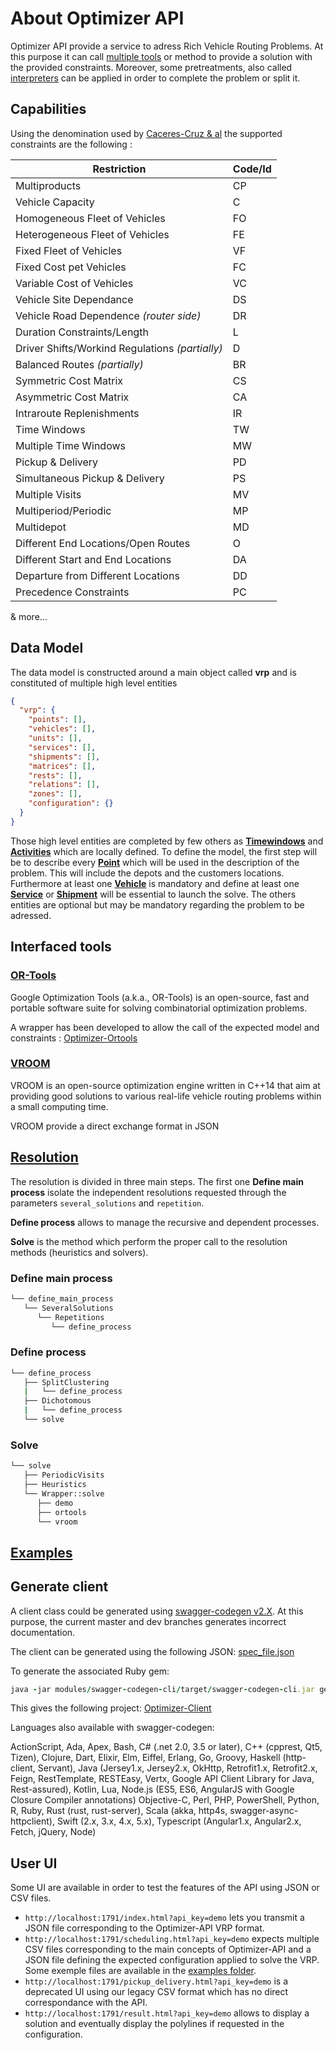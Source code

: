 # About Optimizer API

Optimizer API provide a service to adress Rich Vehicle Routing Problems.
At this purpose it can call [multiple tools](#interfaced-tools) or method to provide a solution with the provided constraints. Moreover, some pretreatments, also called [interpreters](#interpreters) can be applied in order to complete the problem or split it.

## Capabilities
Using the denomination used by [Caceres-Cruz & al](https://dl.acm.org/citation.cfm?doid=2658850.2666003) the supported constraints are the following :

| Restriction | Code/Id |
| ----------- | ------- |
| Multiproducts | CP |
| Vehicle Capacity | C       |
| Homogeneous Fleet of Vehicles | FO |
| Heterogeneous Fleet of Vehicles | FE |
| Fixed Fleet of Vehicles | VF |
| Fixed Cost pet Vehicles | FC |
| Variable Cost of Vehicles | VC |
| Vehicle Site Dependance | DS |
| Vehicle Road Dependence *(router side)* | DR |
| Duration Constraints/Length | L |
| Driver Shifts/Workind Regulations *(partially)* | D |
| Balanced Routes *(partially)* | BR |
| Symmetric Cost Matrix | CS |
| Asymmetric Cost Matrix | CA |
| Intraroute Replenishments | IR |
| Time Windows | TW |
| Multiple Time Windows | MW |
| Pickup & Delivery | PD |
| Simultaneous Pickup & Delivery | PS |
| Multiple Visits | MV |
| Multiperiod/Periodic | MP |
| Multidepot | MD |
| Different End Locations/Open Routes | O |
| Different Start and End Locations | DA |
| Departure from Different Locations | DD |
| Precedence Constraints | PC |

& more...

## Data Model
The data model is constructed around a main object called **vrp** and is constituted of multiple high level entities

```json
{
  "vrp": {
    "points": [],
    "vehicles": [],
    "units": [],
    "services": [],
    "shipments": [],
    "matrices": [],
    "rests": [],
    "relations": [],
    "zones": [],
    "configuration": {}
  }
}
```

Those high level entities are completed by few others as **[Timewindows](Timewindow.md)** and **[Activities](Activity.md)** which are locally defined.
To define the model, the first step will be to describe every **[Point](Point.md)** which will be used in the description of the problem. This will include the depots and the customers locations.
Furthermore at least one **[Vehicle](Vehicle.md)** is mandatory and define at least one **[Service](Service-and-Shipment.md)** or **[Shipment](Service-and-Shipment.md)** will be essential to launch the solve.
The others entities are optional but may be mandatory regarding the problem to be adressed.

## Interfaced tools
### [OR-Tools](https://github.com/google/or-tools)
Google Optimization Tools (a.k.a., OR-Tools) is an open-source, fast and portable software suite for solving combinatorial optimization problems.

A wrapper has been developed to allow the call of the expected model and constraints : [Optimizer-Ortools](https://github.com/Mapotempo/optimizer-ortools)

### [VROOM](https://github.com/VROOM-Project/vroom)
VROOM is an open-source optimization engine written in C++14 that aim at providing good solutions to various real-life vehicle routing problems within a small computing time.

VROOM provide a direct exchange format in JSON

## [Resolution](Resolution.md)

The resolution is divided in three main steps. The first one **Define main process** isolate the independent resolutions requested through the parameters `several_solutions` and `repetition`.

**Define process** allows to manage the recursive and dependent processes.

**Solve** is the method which perform the proper call to the resolution methods (heuristics and solvers).

### Define main process

```bash
└── define_main_process
   └── SeveralSolutions
      └── Repetitions
         └── define_process
```

### Define process

```bash
└── define_process
   ├── SplitClustering
   |   └── define_process
   ├── Dichotomous
   |   └── define_process
   └── solve
```

### Solve

```bash
└── solve
   ├── PeriodicVisits
   ├── Heuristics
   └── Wrapper::solve
      ├── demo
      ├── ortools
      └── vroom
```


## [Examples](Examples.md)

## Generate client
A client class could be generated using [swagger-codegen v2.X](https://github.com/swagger-api/swagger-codegen/).
At this purpose, the current master and dev branches generates incorrect documentation.

The client can be generated using the following JSON:
[spec_file.json](https://gist.github.com/braktar/c1eeacbf1919f9fa3fe243768888bf9c)

To generate the associated Ruby gem:
```ruby
java -jar modules/swagger-codegen-cli/target/swagger-codegen-cli.jar generate -i spec_file.json -l ruby -o optimizer-client -DgemName=optimizer-client
```

This gives the following project:
[Optimizer-Client](https://github.com/braktar/optimizer-client)

Languages also available with swagger-codegen: 

ActionScript, Ada, Apex, Bash, C# (.net 2.0, 3.5 or later), C++ (cpprest, Qt5, Tizen), Clojure, Dart, Elixir, Elm, Eiffel, Erlang, Go, Groovy, Haskell (http-client, Servant), Java (Jersey1.x, Jersey2.x, OkHttp, Retrofit1.x, Retrofit2.x, Feign, RestTemplate, RESTEasy, Vertx, Google API Client Library for Java, Rest-assured), Kotlin, Lua, Node.js (ES5, ES6, AngularJS with Google Closure Compiler annotations) Objective-C, Perl, PHP, PowerShell, Python, R, Ruby, Rust (rust, rust-server), Scala (akka, http4s, swagger-async-httpclient), Swift (2.x, 3.x, 4.x, 5.x), Typescript (Angular1.x, Angular2.x, Fetch, jQuery, Node)

## User UI

Some UI are available in order to test the features of the API using JSON or CSV files.

* `http://localhost:1791/index.html?api_key=demo` lets you transmit a JSON file corresponding to the Optimizer-API VRP format.
* `http://localhost:1791/scheduling.html?api_key=demo` expects multiple CSV files corresponding to the main concepts of Optimizer-API and a JSON file defining the expected configuration applied to solve the VRP. Some exemple files are available in the [examples folder](examples/).
* `http://localhost:1791/pickup_delivery.html?api_key=demo` is a deprecated UI using our legacy CSV format which has no direct correspondance with the API.
* `http://localhost:1791/result.html?api_key=demo` allows to display a solution and eventually display the polylines if requested in the configuration.
